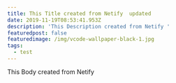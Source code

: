 ```yaml
---
title: This Title created from Netify  updated
date: 2019-11-19T08:53:41.953Z
description: 'This Description created from Netify '
featuredpost: false
featuredimage: /img/vcode-wallpaper-black-1.jpg
tags:
  - test
---
```

This Body created from Netify
